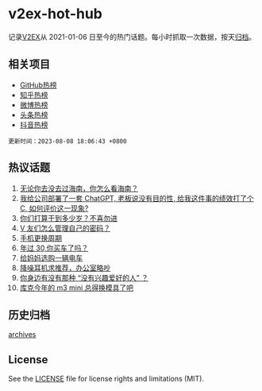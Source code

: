 # v2ex-hot-hub

 记录[V2EX](https://www.v2ex.com/)从 2021-01-06 日至今的热门话题。每小时抓取一次数据，按天[归档](archives)。
 
 ## 相关项目

- [GitHub热榜](https://github.com/snaildev/github-hot-hub)
- [知乎热榜](https://github.com/snaildev/zhihu-hot-hub)
- [微博热榜](https://github.com/snaildev/weibo-hot-hub)
- [头条热榜](https://github.com/snaildev/toutiao-hot-hub)
- [抖音热榜](https://github.com/snaildev/douyin-hot-hub)


 `更新时间：2023-08-08 18:06:43 +0800`

## 热议话题

1. [无论你去没去过海南，你怎么看海南？](https://www.v2ex.com/t/963237)
1. [我给公司部署了一套 ChatGPT, 老板说没有目的性, 给我这件事的绩效打了个 C, 如何评价这一现象?](https://www.v2ex.com/t/963224)
1. [你们打算干到多少岁？不喜勿进](https://www.v2ex.com/t/963275)
1. [V 友们怎么管理自己的密码？](https://www.v2ex.com/t/963304)
1. [手机更换周期](https://www.v2ex.com/t/963296)
1. [年过 30,你买车了吗？](https://www.v2ex.com/t/963258)
1. [给妈妈选购一辆电车](https://www.v2ex.com/t/963239)
1. [降噪耳机求推荐，办公室略吵](https://www.v2ex.com/t/963289)
1. [你身边有没有那种 “没有兴趣爱好的人” ？](https://www.v2ex.com/t/963384)
1. [库克今年的 m3 mini 总得换模具了吧](https://www.v2ex.com/t/963276)

## 历史归档

[archives](archives)

## License

See the [LICENSE](LICENSE) file for license rights and limitations (MIT).
